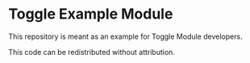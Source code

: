 # Toggle Example Module
This repository is meant as an example for Toggle Module developers.

This code can be redistributed without attribution.
